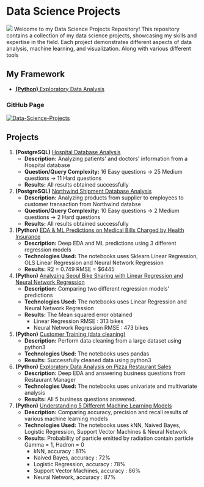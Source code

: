 # Data Science Projects
![](https://www.btelligent.com/fileadmin/_processed_/7/0/csm_data-science-ansatz_ddef991d7d.jpg)
Welcome to my Data Science Projects Repository! This repository contains a collection of my data science projects, showcasing my skills and expertise in the field. Each project demonstrates different aspects of data analysis, machine learning, and visualization. Along with various different tools

## My Framework
- [**(Python)** Exploratory Data Analysis](https://github.com/muzzymoose/Data-Science-Projects/tree/main/My%20framework/Cleaning%2BUnivariated%20Analysis)
 
### GitHub Page 
[![Data-Science-Projects](https://img.shields.io/badge/Data_Science_Projects-GitHub_Page-%2300BFFF.svg)](https://github.com/muzzymoose/Data-Science-Projects)

## Projects
1. **(PostgreSQL)** [Hospital Database Analysis](https://github.com/muzzymoose/Data-Science-Projects/tree/main/Hospital%20Database)
    - **Description:** Analyzing patients' and doctors' information from a Hospital database
    - **Question/Query Complexity:** 16 Easy questions -> 25 Medium questions -> 11 Hard questions
    - **Results:** All results obtained successfully
2. **(PostgreSQL)** [Northwind Shipment Database Analysis](https://github.com/muzzymoose/Data-Science-Projects/tree/main/Northwind%20Shipment%20Database%20Analysis)
    - **Description:** Analyzing products from supplier to employees to customer transaction from Northwind databse
    - **Question/Query Complexity:** 10 Easy questions -> 2 Medium questions -> 2 Hard questions
    - **Results:** All results obtained successfully
3. **(Python)** [EDA & ML Predictions on Medical Bills Charged by Health Insurance](https://github.com/muzzymoose/Data-Science-Projects/tree/main/EDA%20%26%20ML%20predictions%20on%20Medical%20Cost%20Billed%20by%20Health%20Insurance)
    - **Description:** Deep EDA and ML predictions using 3 different regression models
    - **Technologies Used:** The notebooks uses Sklearn Linear Regression, OLS Linear Regression and Neural Network Regression
    - **Results:** R2 = 0.749
                 RMSE = $6445
4. **(Python)** [Analyzing Seoul Bike Sharing with Linear Regression and Neural Network Regression](https://github.com/muzzymoose/Data-Science-Projects/tree/main/Analyzing%20Seoul%20Bike%20Sharing%20Demand%20using%20Linear%20Regression)
   - **Description:** Comparing two different regression models' predictions
   - **Technologies Used:** The notebooks uses Linear Regression and Neural Network Regression
   - **Results:** The Mean squared error obtained
        - Linear Regression RMSE : 313 bikes
        - Neural Network Regression RMSE : 473 bikes
5. **(Python)** [Customer Training (data cleaning)](https://github.com/muzzymoose/Data-Science-Projects/tree/main/Customer%20Train%20(data%20cleaning))
   - **Description:** Perform data cleaning from a large dataset using python3
   - **Technologies Used:** The notebooks uses pandas
   - **Results:** Successfully cleaned data using python3
6. **(Python)** [Exploratory Data Analysis on Pizza Restaurant Sales](https://github.com/muzzymoose/Data-Science-Projects/tree/main/Deep%20EDA%20on%20Pizza%20Restaurant%20Sales)
   - **Description:** Deep EDA and answering business questions from Restaurant Manager
   - **Technologies Used:** The notebooks uses univariate and multivariate analysis
   - **Results:** All 5 business questions answered. 
7. **(Python)** [Understanding 5 Different Machine Learning Models](https://github.com/muzzymoose/Data-Science-Projects/tree/main/Understanding%205%20Different%20Machine%20Learning%20Models)
   - **Description:** Comparing accuracy, precision and recall results of various machine learning models
   - **Technologies Used:** The notebooks uses kNN, Naived Bayes, Logistic Regression, Support Vector Machines & Neural Network
   - **Results:** Probability of particle emitted by radiation contain particle Gamma = 1, Hadron = 0 <br>
        - kNN, accuracy : 81%
        - Naived Bayes, accuracy : 72%
        - Logistic Regression, accuracy : 78%
        - Support Vector Machines, accuracy : 86%
        - Neural Network, accuracy : 87%

